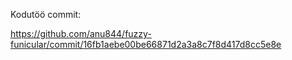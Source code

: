 Kodutöö commit:

https://github.com/anu844/fuzzy-funicular/commit/16fb1aebe00be66871d2a3a8c7f8d417d8cc5e8e
